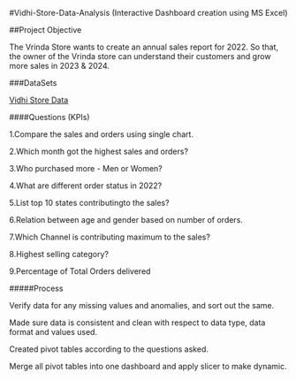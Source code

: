#Vidhi-Store-Data-Analysis (Interactive Dashboard creation using MS Excel)

##Project Objective

The Vrinda Store wants to create an annual sales report for 2022. So that, the owner of the Vrinda store can understand their customers and grow more sales in 2023 & 2024.

###DataSets

<a href ="https://github.com/AmishaRaj07/Data-Analysis-Dashboard-Using-MS-Excel/commit/703861af3c26466ad7a6d501df2bd283d8b5a2c7">Vidhi Store Data</a>

####Questions (KPIs)


1.Compare the sales and orders using single chart.

2.Which month got the highest sales and orders?

3.Who purchased more - Men or Women?

4.What are different order status in 2022?

5.List top 10 states contributingto the sales?

6.Relation between age and gender based on number of orders.

7.Which Channel is contributing maximum to the sales?

8.Highest selling category?

9.Percentage of Total Orders delivered

#####Process


Verify data for any missing values and anomalies, and sort out the same.

Made sure data is consistent and clean with respect to data type, data format and values used.

Created pivot tables according to the questions asked.

Merge all pivot tables into one dashboard and apply slicer to make dynamic.
